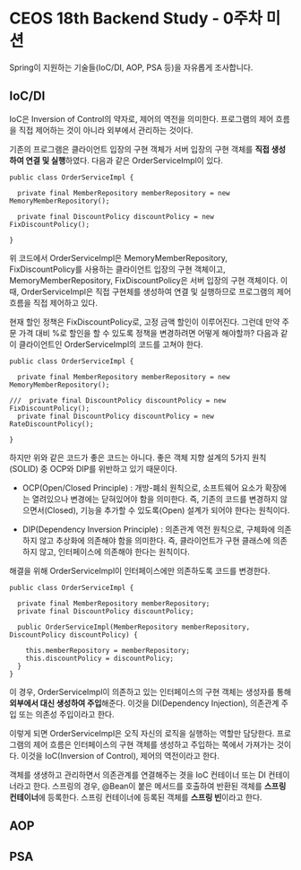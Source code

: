 # CEOS 18th Backend Study - 0주차 미션
Spring이 지원하는 기술들(IoC/DI, AOP, PSA 등)을 자유롭게 조사합니다.

## IoC/DI

IoC은 Inversion of Control의 약자로, 제어의 역전을 의미한다. 프로그램의 제어 흐름을 직접 제어하는 것이 아니라 외부에서 관리하는 것이다.

기존의 프로그램은 클라이언트 입장의 구현 객체가 서버 입장의 구현 객체를 <b>직접 생성하여 연결 및 실행</b>하였다. 다음과 같은 OrderServiceImpl이 있다.

```
public class OrderServiceImpl {

  private final MemberRepository memberRepository = new MemoryMemberRepository();

  private final DiscountPolicy discountPolicy = new FixDiscountPolicy();

}
```

위 코드에서 OrderServiceImpl은 MemoryMemberRepository, FixDiscountPolicy를 사용하는 클라이언트 입장의 구현 객체이고, MemoryMemberRepository, FixDiscountPolicy은 서버 입장의 구현 객체이다. 이때, OrderServiceImpl은 직접 구현체를 생성하여 연결 및 실행하므로 프로그램의 제어 흐름을 직접 제어하고 있다. 

현재 할인 정책은 FixDiscountPolicy로, 고정 금액 할인이 이루어진다. 그런데 만약 주문 가격 대비 %로 할인을 할 수 있도록 정책을 변경하려면 어떻게 해야할까? 다음과 같이 클라이언트인 OrderServiceImpl의 코드를 고쳐야 한다.

```
public class OrderServiceImpl {

  private final MemberRepository memberRepository = new MemoryMemberRepository();

///  private final DiscountPolicy discountPolicy = new FixDiscountPolicy();
  private final DiscountPolicy discountPolicy = new RateDiscountPolicy();

}
```

하지만 위와 같은 코드가 좋은 코드는 아니다. 좋은 객체 지향 설계의 5가지 원칙(SOLID) 중 OCP와 DIP를 위반하고 있기 때문이다.

- OCP(Open/Closed Principle) : 개방-폐쇠 원칙으로, 소프트웨어 요소가 확장에는 열려있으나 변경에는 닫혀있어야 함을 의미한다. 즉, 기존의 코드를 변경하지 않으면서(Closed), 기능을 추가할 수 있도록(Open) 설계가 되어야 한다는 원칙이다.

- DIP(Dependency Inversion Principle) : 의존관계 역전 원칙으로, 구체화에 의존하지 않고 추상화에 의존해야 함을 의미한다. 즉, 클라이언트가 구현 클래스에 의존하지 않고, 인터페이스에 의존해야 한다는 원칙이다.

해결을 위해 OrderServiceImpl이 인터페이스에만 의존하도록 코드를 변경한다.

```
public class OrderServiceImpl {

  private final MemberRepository memberRepository;
  private final DiscountPolicy discountPolicy;

  public OrderServiceImpl(MemberRepository memberRepository, DiscountPolicy discountPolicy) {

    this.memberRepository = memberRepository;
    this.discountPolicy = discountPolicy;
  }
}
```
이 경우, OrderServiceImpl이 의존하고 있는 인터페이스의 구현 객체는 생성자를 통해 <b>외부에서 대신 생성하여 주입</b>해준다. 이것을 DI(Dependency Injection), 의존관계 주입 또는 의존성 주입이라고 한다.

이렇게 되면 OrderServiceImpl은 오직 자신의 로직을 실행하는 역할만 담당한다. 프로그램의 제어 흐름은 인터페이스의 구현 객체를 생성하고 주입하는 쪽에서 가져가는 것이다. 이것을 IoC(Inversion of Control), 제어의 역전이라고 한다.

객체를 생생하고 관리하면서 의존관계를 연결해주는 겻을 IoC 컨테이너 또는 DI 컨테이너라고 한다. 스프링의 경우, @Bean이 붙은 메서드를 호출하여 반환된 객체를 <b>스프링 컨테이너</b>에 등록한다. 스프링 컨테이너에 등록된 객체를 <b>스프링 빈</b>이라고 한다.

## AOP

## PSA
